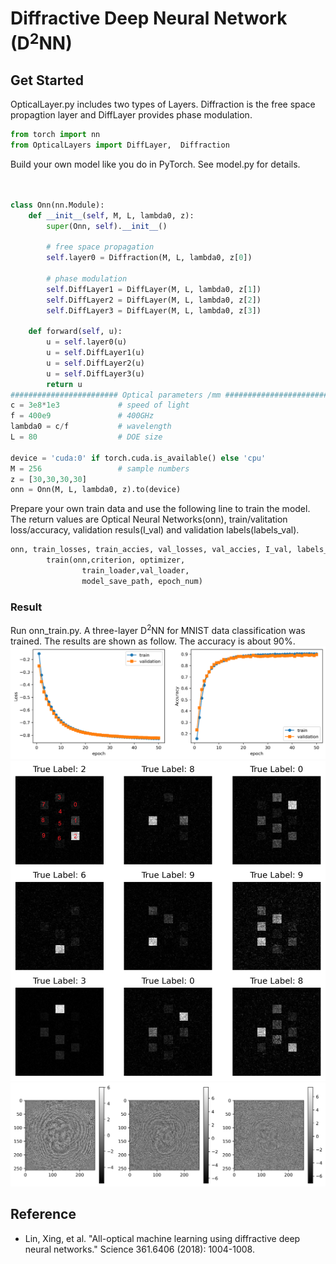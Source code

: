 # Diffractive Deep Neural Network (D${}^2$NN)
## Get Started
OpticalLayer.py includes two types of Layers.  Diffraction is the free space propagtion layer and DiffLayer provides phase modulation. 

```python
from torch import nn
from OpticalLayers import DiffLayer,  Diffraction
```

Build your own model like you do in PyTorch. See model.py for details. 
```python


class Onn(nn.Module):
    def __init__(self, M, L, lambda0, z):
        super(Onn, self).__init__()

        # free space propagation
        self.layer0 = Diffraction(M, L, lambda0, z[0]) 

        # phase modulation
        self.DiffLayer1 = DiffLayer(M, L, lambda0, z[1])
        self.DiffLayer2 = DiffLayer(M, L, lambda0, z[2])
        self.DiffLayer3 = DiffLayer(M, L, lambda0, z[3])

    def forward(self, u):        
        u = self.layer0(u)
        u = self.DiffLayer1(u)
        u = self.DiffLayer2(u)
        u = self.DiffLayer3(u)
        return u
######################## Optical parameters /mm ##########################
c = 3e8*1e3             # speed of light
f = 400e9               # 400GHz
lambda0 = c/f           # wavelength
L = 80                  # DOE size

device = 'cuda:0' if torch.cuda.is_available() else 'cpu'
M = 256                 # sample numbers
z = [30,30,30,30]    
onn = Onn(M, L, lambda0, z).to(device)
```

Prepare your own train data and use the following line to train the model. The return values are Optical Neural Networks(onn), train/valitation loss/accuracy, validation resuls(I_val) and validation labels(labels_val).

```python
onn, train_losses, train_accies, val_losses, val_accies, I_val, labels_val =\
        train(onn,criterion, optimizer,
                train_loader,val_loader, 
                model_save_path, epoch_num)    
```
### Result
Run onn_train.py. A three-layer D$^2$NN for MNIST data classification was trained. The results are shown as follow. The accuracy is about 90%.
![](fig/Figure_1.png)
![](fig/Figure_2.png)
![](fig/Figure_3.png)
## Reference
- Lin, Xing, et al. "All-optical machine learning using diffractive deep neural networks." Science 361.6406 (2018): 1004-1008.